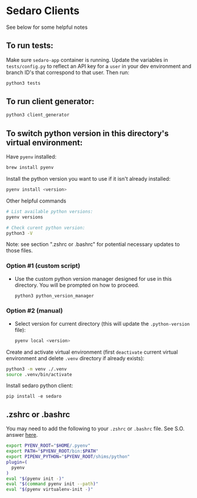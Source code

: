# Sedaro Clients

See below for some helpful notes

## To run tests:

Make sure `sedaro-app` container is running. Update the variables in `tests/config.py` to reflect an API key for a `user` in your dev environment and branch ID's that correspond to that user. Then run:

```zsh
python3 tests
```

## To run client generator:

```zsh
python3 client_generator
```

## To switch python version in this directory's virtual environment:

Have `pyenv` installed:

```zsh
brew install pyenv
```

Install the python version you want to use if it isn't already installed:

```zsh
pyenv install <version>
```

Other helpful commands

```zsh
# List available python versions:
pyenv versions

# Check curent python version:
python3 -V
```

Note: see section ".zshrc or .bashrc" for potential necessary updates to those files.

### Option #1 (custom script)

- Use the custom python version manager designed for use in this directory. You will be prompted on how to proceed.

  ```zsh
  python3 python_version_manager
  ```

### Option #2 (manual)

- Select version for current directory (this will update the `.python-version` file):

  ```zsh
  pyenv local <version>
  ```

Create and activate virtual environment (first `deactivate` current virtual environment and delete `.venv` directory if already exists):

```zsh
python3 -m venv ./.venv
source .venv/bin/activate
```

Install sedaro python client:

```
pip install -e sedaro
```

## .zshrc or .bashrc

You may need to add the following to your `.zshrc` or `.bashrc` file. See S.O. answer [here](https://stackoverflow.com/a/71364553/16448566).

```zsh
export PYENV_ROOT="$HOME/.pyenv"
export PATH="$PYENV_ROOT/bin:$PATH"
export PIPENV_PYTHON="$PYENV_ROOT/shims/python"
plugin=(
  pyenv
)
eval "$(pyenv init -)"
eval "$(command pyenv init --path)"
eval "$(pyenv virtualenv-init -)"
```
